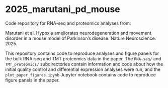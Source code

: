 # 2025_marutani_pd_mouse
Code repository for RNA-seq and proteomics analyses from:

Marutani et al. Hypoxia ameliorates neurodegeneration and movement disorder in a mouse model of Parkinson’s disease. Nature Neuroscience. 2025.

This repository contains code to reproduce analyses and figure panels for the bulk RNA-seq and TMT proteomics data in the paper. The `RNA-seq/` and `TMT_proteomics/` subdirectories contain information and code about how the initial quality control and differential expression analyses were run, and the `plot_paper_figures.ipynb` Jupyter notebook contains code to reproduce figure panels in the paper.
